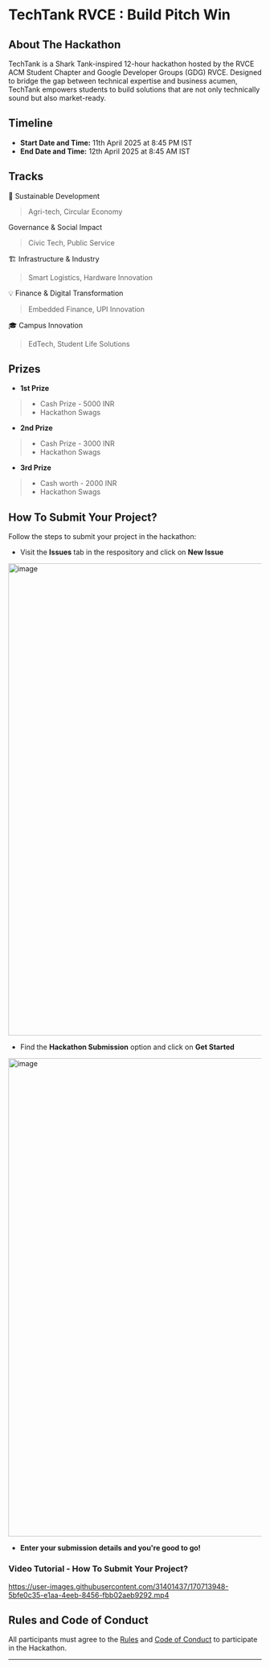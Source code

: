 # TechTank RVCE : Build Pitch Win 

## About The Hackathon

TechTank is a Shark Tank-inspired 12-hour hackathon hosted by the RVCE ACM Student Chapter and Google Developer Groups (GDG) RVCE. Designed to bridge the gap between technical expertise and business acumen, TechTank empowers students to build solutions that are not only technically sound but also market-ready.

## Timeline

* **Start Date and Time:** 11th April 2025 at 8:45 PM IST
* **End Date and Time:** 12th April 2025 at 8:45 AM IST

## Tracks

🌱 Sustainable Development 
> Agri-tech, Circular Economy

Governance & Social Impact
> Civic Tech, Public Service

🏗 Infrastructure & Industry 
> Smart Logistics, Hardware Innovation

💡 Finance & Digital Transformation 
> Embedded Finance, UPI Innovation

⁠🎓 Campus Innovation
> EdTech, Student Life Solutions


## Prizes

* **1st Prize**

>* Cash Prize - 5000 INR
>* Hackathon Swags


* **2nd Prize**

>* Cash Prize - 3000 INR
>* Hackathon Swags

* **3rd Prize**

>* Cash worth - 2000 INR
>* Hackathon Swags


## How To Submit Your Project?

Follow the steps to submit your project in the hackathon:

* Visit the **Issues** tab in the respository and click on **New Issue**
<img width="939" alt="image" src="https://user-images.githubusercontent.com/31401437/170703361-5194ebb5-6938-4a25-abef-25ea4c60ae0b.png">

* Find the **Hackathon Submission** option and click on **Get Started** 
<img width="951" alt="image" src="https://user-images.githubusercontent.com/31401437/170703875-ec6a0737-f910-4734-9c5b-cb359d12ac91.png">

* **Enter your submission details and you're good to go!**

### Video Tutorial - How To Submit Your Project?

https://user-images.githubusercontent.com/31401437/170713948-5bfe0c35-e1aa-4eeb-8456-fbb02aeb9292.mp4

## Rules and Code of Conduct

All participants must agree to the [Rules](RULES.md) and [Code of Conduct](CODE_OF_CONDUCT.md) to participate in the Hackathon.

---
